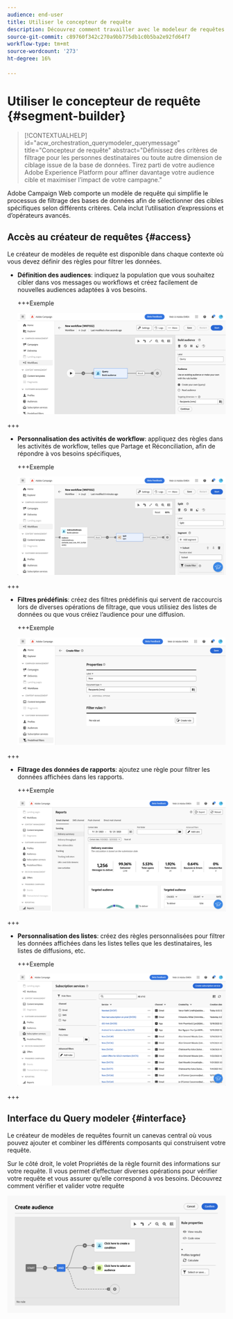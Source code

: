 ```yaml
---
audience: end-user
title: Utiliser le concepteur de requête
description: Découvrez comment travailler avec le modeleur de requêtes web Adobe Campaign.
source-git-commit: c89760f342c270a9bb775db1c0b5ba2e92fd64f7
workflow-type: tm+mt
source-wordcount: '273'
ht-degree: 16%

---
```


# Utiliser le concepteur de requête {#segment-builder}


>[!CONTEXTUALHELP]
>id="acw_orchestration_querymodeler_querymessage"
>title="Concepteur de requête"
>abstract="Définissez des critères de filtrage pour les personnes destinataires ou toute autre dimension de ciblage issue de la base de données. Tirez parti de votre audience Adobe Experience Platform pour affiner davantage votre audience cible et maximiser l’impact de votre campagne."

Adobe Campaign Web comporte un modèle de requête qui simplifie le processus de filtrage des bases de données afin de sélectionner des cibles spécifiques selon différents critères. Cela inclut l’utilisation d’expressions et d’opérateurs avancés.

## Accès au créateur de requêtes {#access}

Le créateur de modèles de requête est disponible dans chaque contexte où vous devez définir des règles pour filtrer les données.

* **Définition des audiences**: indiquez la population que vous souhaitez cibler dans vos messages ou workflows et créez facilement de nouvelles audiences adaptées à vos besoins.

  +++Exemple

  ![](assets/access-audience.png)

+++

* **Personnalisation des activités de workflow**: appliquez des règles dans les activités de workflow, telles que Partage et Réconciliation, afin de répondre à vos besoins spécifiques,

  +++Exemple

  ![](assets/access-workflow.png)

+++

<!--* **Dynamize content**: make your content dynamic by creating conditions that define which content should be displayed to different recipients, ensuring personalized and relevant messaging.

    +++Example

    ![](assets/access-audience.png)

    +++
-->

* **Filtres prédéfinis**: créez des filtres prédéfinis qui servent de raccourcis lors de diverses opérations de filtrage, que vous utilisiez des listes de données ou que vous créiez l’audience pour une diffusion.

  +++Exemple

  ![](assets/access-predefined-filter.png)

+++

* **Filtrage des données de rapports**: ajoutez une règle pour filtrer les données affichées dans les rapports.

  +++Exemple

  ![](assets/access-reports.png)

+++

* **Personnalisation des listes**: créez des règles personnalisées pour filtrer les données affichées dans les listes telles que les destinataires, les listes de diffusions, etc.

  +++Exemple

  ![](assets/access-lists.png)

+++

## Interface du Query modeler {#interface}

Le créateur de modèles de requêtes fournit un canevas central où vous pouvez ajouter et combiner les différents composants qui construisent votre requête.

Sur le côté droit, le volet Propriétés de la règle fournit des informations sur votre requête. Il vous permet d’effectuer diverses opérations pour vérifier votre requête et vous assurer qu’elle correspond à vos besoins. Découvrez comment vérifier et valider votre requête

![](assets/query-interface.png)
